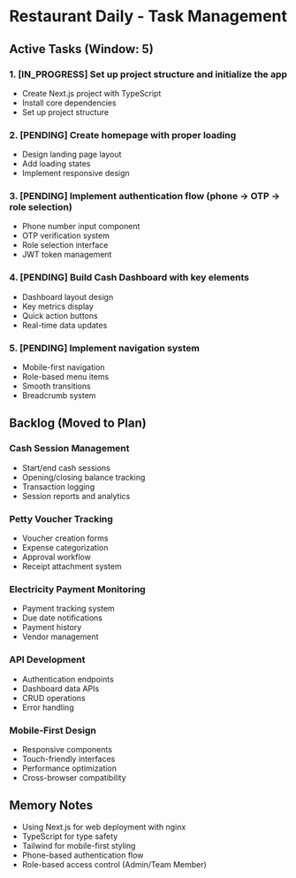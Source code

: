 # Restaurant Daily - Task Management

## Active Tasks (Window: 5)

### 1. [IN_PROGRESS] Set up project structure and initialize the app
- Create Next.js project with TypeScript
- Install core dependencies
- Set up project structure

### 2. [PENDING] Create homepage with proper loading
- Design landing page layout
- Add loading states
- Implement responsive design

### 3. [PENDING] Implement authentication flow (phone → OTP → role selection)
- Phone number input component
- OTP verification system
- Role selection interface
- JWT token management

### 4. [PENDING] Build Cash Dashboard with key elements
- Dashboard layout design
- Key metrics display
- Quick action buttons
- Real-time data updates

### 5. [PENDING] Implement navigation system
- Mobile-first navigation
- Role-based menu items
- Smooth transitions
- Breadcrumb system

## Backlog (Moved to Plan)

### Cash Session Management
- Start/end cash sessions
- Opening/closing balance tracking
- Transaction logging
- Session reports and analytics

### Petty Voucher Tracking
- Voucher creation forms
- Expense categorization
- Approval workflow
- Receipt attachment system

### Electricity Payment Monitoring
- Payment tracking system
- Due date notifications
- Payment history
- Vendor management

### API Development
- Authentication endpoints
- Dashboard data APIs
- CRUD operations
- Error handling

### Mobile-First Design
- Responsive components
- Touch-friendly interfaces
- Performance optimization
- Cross-browser compatibility

## Memory Notes
- Using Next.js for web deployment with nginx
- TypeScript for type safety
- Tailwind for mobile-first styling
- Phone-based authentication flow
- Role-based access control (Admin/Team Member)
